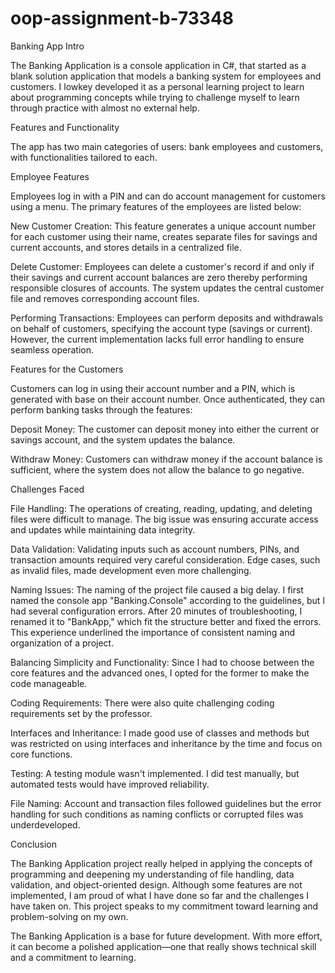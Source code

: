 # oop-assignment-b-73348

Banking App
Intro

The Banking Application is a console application in C#, that started as a blank solution application that models a banking system for employees and customers. I lowkey developed it as a personal learning project to learn about programming concepts while trying to challenge myself to learn through practice with almost no external help.

Features and Functionality

The app has two main categories of users: bank employees and customers, with functionalities tailored to each.

Employee Features

Employees log in with a PIN and can do account management for customers using a menu. The primary features of the employees are listed below:

New Customer Creation: This feature generates a unique account number for each customer using their name, creates separate files for savings and current accounts, and stores details in a centralized file.

Delete Customer: Employees can delete a customer's record if and only if their savings and current account balances are zero thereby performing responsible closures of accounts. The system updates the central customer file and removes corresponding account files.

Performing Transactions: Employees can perform deposits and withdrawals on behalf of customers, specifying the account type (savings or current). However, the current implementation lacks full error handling to ensure seamless operation.

Features for the Customers

Customers can log in using their account number and a PIN, which is generated with base on their account number. Once authenticated, they can perform banking tasks through the features:

Deposit Money: The customer can deposit money into either the current or savings account, and the system updates the balance.

Withdraw Money: Customers can withdraw money if the account balance is sufficient, where the system does not allow the balance to go negative.

Challenges Faced

File Handling: The operations of creating, reading, updating, and deleting files were difficult to manage. The big issue was ensuring accurate access and updates while maintaining data integrity.

Data Validation: Validating inputs such as account numbers, PINs, and transaction amounts required very careful consideration. Edge cases, such as invalid files, made development even more challenging.

Naming Issues: The naming of the project file caused a big delay. I first named the console app "Banking.Console" according to the guidelines, but I had several configuration errors. After 20 minutes of troubleshooting, I renamed it to "BankApp," which fit the structure better and fixed the errors. This experience underlined the importance of consistent naming and organization of a project.

Balancing Simplicity and Functionality: Since I had to choose between the core features and the advanced ones, I opted for the former to make the code manageable.

Coding Requirements: There were also quite challenging coding requirements set by the professor.

Interfaces and Inheritance: I made good use of classes and methods but was restricted on using interfaces and inheritance by the time and focus on core functions.

Testing: A testing module wasn't implemented. I did test manually, but automated tests would have improved reliability.

File Naming: Account and transaction files followed guidelines but the error handling for such conditions as naming conflicts or corrupted files was underdeveloped.

Conclusion

The Banking Application project really helped in applying the concepts of programming and deepening my understanding of file handling, data validation, and object-oriented design. Although some features are not implemented, I am proud of what I have done so far and the challenges I have taken on. This project speaks to my commitment toward learning and problem-solving on my own.

The Banking Application is a base for future development. With more effort, it can become a polished application—one that really shows technical skill and a commitment to learning.
